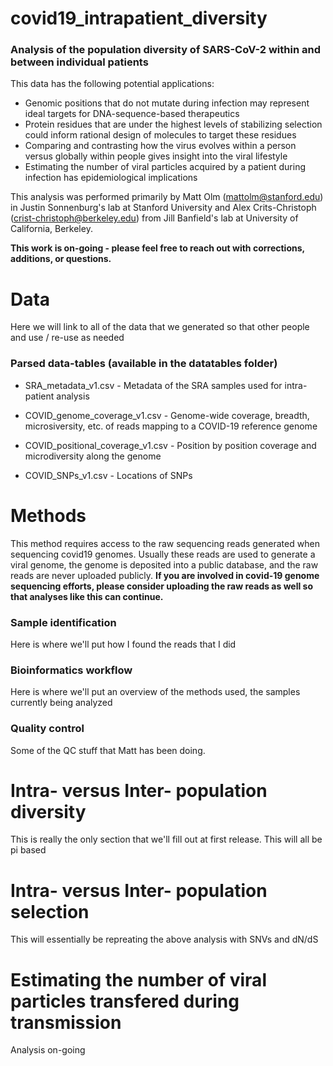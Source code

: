 # covid19_intrapatient_diversity
### Analysis of the population diversity of SARS-CoV-2 within and between individual patients

This data has the following potential applications:
* Genomic positions that do not mutate during infection may represent ideal targets for DNA-sequence-based therapeutics
* Protein residues that are under the highest levels of stabilizing selection could inform rational design of molecules to target these residues
* Comparing and contrasting how the virus evolves within a person versus globally within people gives insight into the viral lifestyle
* Estimating the number of viral particles acquired by a patient during infection has epidemiological implications

This analysis was performed primarily by Matt Olm (mattolm@stanford.edu) in Justin Sonnenburg's lab at Stanford University and Alex Crits-Christoph (crist-christoph@berkeley.edu) from Jill Banfield's lab at University of California, Berkeley.

**This work is on-going - please feel free to reach out with corrections, additions, or questions.**

# Data

Here we will link to all of the data that we generated so that other people and use / re-use as needed

### Parsed data-tables (available in the datatables folder)

* SRA_metadata_v1.csv - Metadata of the SRA samples used for intra-patient analysis

* COVID_genome_coverage_v1.csv - Genome-wide coverage, breadth, microsiversity, etc. of reads mapping to a COVID-19 reference genome

* COVID_positional_coverage_v1.csv - Position by position coverage and microdiversity along the genome

* COVID_SNPs_v1.csv - Locations of SNPs

# Methods

This method requires access to the raw sequencing reads generated when sequencing covid19 genomes. Usually these reads are used to generate a viral genome, the genome is deposited into a public database, and the raw reads are never uploaded publicly. **If you are involved in covid-19 genome sequencing efforts, please consider uploading the raw reads as well so that analyses like this can continue.**

### Sample identification

Here is where we'll put how I found the reads that I did

### Bioinformatics workflow

Here is where we'll put an overview of the methods used, the samples currently being analyzed

### Quality control

Some of the QC stuff that Matt has been doing.

# Intra- versus Inter- population diversity

This is really the only section that we'll fill out at first release. This will all be pi based

# Intra- versus Inter- population selection

This will essentially be repreating the above analysis with SNVs and dN/dS

# Estimating the number of viral particles transfered during transmission

Analysis on-going
